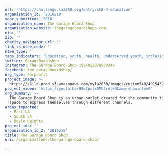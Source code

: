 ```yaml
---
url: 'https://challenge.la2050.org/entry/sk8-4-education'
organization_id: '2016218'
year_submitted: '2016'
organization_name: The Garage Board Shop
organization_website: thegarageboardshops.com
ein: ''
zip: ''
charity_navigator_url: ''
link_to_ntee_code: ''
ntee_type: ''
tags_indicators: 'Education, youth, health, underserved youth, inclusion, crime,'
twitter: GarageBoardshop
instagram: The-Garage-Board-Shop-155402207883024/
facebook: the_garageboardshop/
org_type: Forprofit
project_image: >-
  https://skild-prod.s3.amazonaws.com/myla2050/images/custom540/4915432065741-team91.jpg
project_video: 'https://youtu.be/HSe2pclx0MU?rel=0&amp;showinfo=0'
org_summary: >-
  The Garage Board Shop is an urban outlet created for the community to have a
  space to express themselves through different channels.
areas_impacted:
  - East LA
  - South LA
  - Boyle Heights
project_ids: ''
organization_id_2: '2016218'
title: The Garage Board Shop
uri: /organizations/the-garage-board-shop/

---
```

